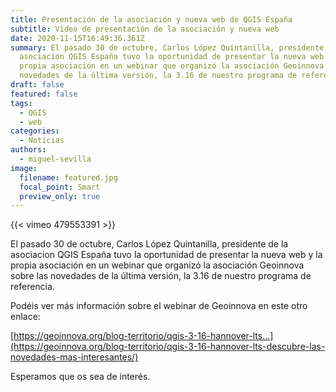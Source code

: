 ```yaml
---
title: Presentación de la asociación y nueva web de QGIS España
subtitle: Vídeo de presentación de la asociación y nueva web
date: 2020-11-15T16:49:36.361Z
summary: El pasado 30 de octubre, Carlos López Quintanilla, presidente de la
  asociacion QGIS España tuvo la oportunidad de presentar la nueva web y la
  propia asociación en un webinar que organizó la asociación Geoinnova sobre las
  novedades de la última versión, la 3.16 de nuestro programa de referencia.
draft: false
featured: false
tags:
  - QGIS
  - web
categories:
  - Noticias
authors:
  - miguel-sevilla
image:
  filename: featured.jpg
  focal_point: Smart
  preview_only: true
---
```


{{< vimeo 479553391 >}}

El pasado 30 de octubre, Carlos López Quintanilla, presidente de la asociacion QGIS España tuvo la oportunidad de presentar la nueva web y la propia asociación en un webinar que organizó la asociación Geoinnova sobre las novedades de la última versión, la 3.16 de nuestro programa de referencia.

Podéis ver más información sobre el webinar de Geoinnova en este otro enlace:

[https://geoinnova.org/blog-territorio/qgis-3-16-hannover-lts...](https://geoinnova.org/blog-territorio/qgis-3-16-hannover-lts-descubre-las-novedades-mas-interesantes/)

Esperamos que os sea de interés.

